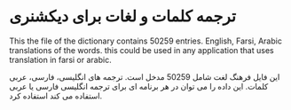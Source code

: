 # ترجمه کلمات و لغات برای دیکشنری
This the file of the dictionary contains 50259 entries. English, Farsi, Arabic translations of the words. this could be used in any application that uses translation in farsi or arabic.

این فایل فرهنگ لغت شامل 50259 مدخل است. ترجمه های انگلیسی، فارسی، عربی کلمات. این داده را می توان در هر برنامه ای برای  ترجمه انگلیسی فارسی یا عربی استفاده می کند استفاده کرد.
